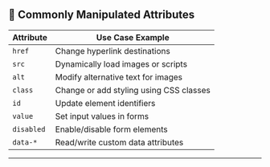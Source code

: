 ## 🔄 Commonly Manipulated Attributes

| Attribute   | Use Case Example                                 |
|-------------|--------------------------------------------------|
| `href`      | Change hyperlink destinations                    |
| `src`       | Dynamically load images or scripts               |
| `alt`       | Modify alternative text for images               |
| `class`     | Change or add styling using CSS classes          |
| `id`        | Update element identifiers                       |
| `value`     | Set input values in forms                        |
| `disabled`  | Enable/disable form elements                     |
| `data-*`    | Read/write custom data attributes                |

---